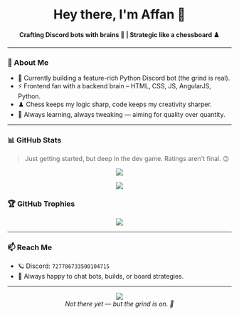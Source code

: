 <h1 align="center">Hey there, I'm Affan 👋</h1>

<p align="center">
  <b>Crafting Discord bots with brains 🧠 | Strategic like a chessboard ♟️</b>
</p>

---

### 🚀 About Me

- 🔧 Currently building a feature-rich Python Discord bot (the grind is real).
- ⚡ Frontend fan with a backend brain – HTML, CSS, JS, AngularJS, Python.
- ♟️ Chess keeps my logic sharp, code keeps my creativity sharper.
- 🧠 Always learning, always tweaking — aiming for quality over quantity.

---

### 📊 GitHub Stats

> Just getting started, but deep in the dev game. Ratings aren't final. 😉

<p align="center">
  <img src="https://github-readme-stats.vercel.app/api?username=Itz-Affan&show_icons=true&theme=tokyonight&hide_title=true&include_all_commits=true&count_private=true" />
</p>

<p align="center">
  <a href="https://git.io/streak-stats">
    <img src="https://github-readme-streak-stats.herokuapp.com/?user=Itz-Affan&theme=tokyonight" />
  </a>
</p>

### 🏆 GitHub Trophies

<p align="center">
  <img src="https://github-profile-trophy.vercel.app/?username=Itz-Affan&theme=discord&row=1&column=7&margin-w=15&margin-h=15" />
</p>

---

### 📫 Reach Me

- 🪐 Discord: `727786733500104715`
- 🧰 Always happy to chat bots, builds, or board strategies.

---

<p align="center">
  <img src="https://img.shields.io/badge/GitHub%20Rating-C%20🔧-orange?style=flat-square" />
  <br />
  <i>Not there yet — but the grind is on. 🔁</i>
</p>
